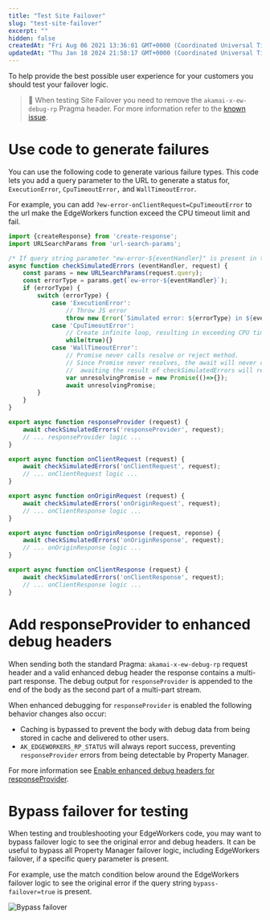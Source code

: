 ```yaml
---
title: "Test Site Failover"
slug: "test-site-failover"
excerpt: ""
hidden: false
createdAt: "Fri Aug 06 2021 13:36:01 GMT+0000 (Coordinated Universal Time)"
updatedAt: "Thu Jan 18 2024 21:58:17 GMT+0000 (Coordinated Universal Time)"
---
```

To help provide the best possible user experience for your customers you should test your failover logic.

> 📘 When testing Site Failover you need to remove the `akamai-x-ew-debug-rp` Pragma header. For more information refer to the [known issue](doc:known-issues#site-failover-and-responseprovider-built-in-variable).

# Use code to generate failures

You can use the following code to generate various failure types. This code lets you add a query parameter to the URL to generate a status for, `ExecutionError`, `CpuTimeoutError,` and `WallTimeoutError`. 

For example, you can add `?ew-error-onClientRequest=CpuTimeoutError` to the url make the EdgeWorkers function exceed the CPU timeout limit and fail.

```javascript
import {createResponse} from 'create-response';
import URLSearchParams from 'url-search-params'; 

/* If query string parameter "ew-error-${eventHandler}" is present in the request, then throw a JavaScript error.   Used for simulated errors to test failover logic   Error types: 	ExecutionError 	CpuTimeoutError 	WallTimeoutError*/
async function checkSimulatedErrors (eventHandler, request) {
	const params = new URLSearchParams(request.query);
	const errorType = params.get(`ew-error-${eventHandler}`);
	if (errorType) {
    	switch (errorType) {
        	case 'ExecutionError':
            	// Throw JS error
            	throw new Error(`Simulated error: ${errorType} in ${eventHandler}`);
        	case 'CpuTimeoutError':
            	// Create infinite loop, resulting in exceeding CPU timeout
            	while(true){}
        	case 'WallTimeoutError':
            	// Promise never calls resolve or reject method.
            	// Since Promise never resolves, the await will never complete.
            	//  awaiting the result of checkSimulatedErrors will result in a wall timeout
            	var unresolvingPromise = new Promise(()=>{});
            	await unresolvingPromise;
    	}
	}
}

export async function responseProvider (request) {
	await checkSimulatedErrors('responseProvider', request);
	// ... responseProvider logic ...
}

export async function onClientRequest (request) {
	await checkSimulatedErrors('onClientRequest', request);
	// ... onClientRequest logic ...
}

export async function onOriginRequest (request) {
	await checkSimulatedErrors('onOriginRequest', request);
	// ... onClientResponse logic ...
}

export async function onOriginResponse (request, reponse) {
	await checkSimulatedErrors('onOriginResponse', request);
	// ... onOriginResponse logic ...
}

export async function onClientResponse (request) {
	await checkSimulatedErrors('onClientResponse', request);
	// ... onClientResponse logic ...
}
```

# Add responseProvider to enhanced debug headers

When sending both the standard Pragma: `akamai-x-ew-debug-rp` request header and a valid enhanced debug header the response contains a multi-part response. The debug output for `responseProvider` is appended to the end of the body as the second part of a multi-part stream. 

When enhanced debugging for `responseProvider` is enabled the following behavior changes also occur:

- Caching is bypassed to prevent the body with debug data from being stored in cache and delivered to other users.
- `AK_EDGEWORKERS_RP_STATUS` will always report success, preventing `responseProvider` errors from being detectable by Property Manager.

For more information see [Enable enhanced debug headers for responseProvider](doc:enable-enhanced-debug-headers-for-responseprovider).

# Bypass failover for testing

When testing and troubleshooting your EdgeWorkers code, you may want to bypass failover logic to see the original error and debug headers.  It can be useful to bypass all Property Manager failover logic, including EdgeWorkers failover, if a specific query parameter is present. 

For example, use the match condition below around the EdgeWorkers failover logic to see the original error if the query string `bypass-failover=true` is present.

 ![Bypass failover](https://techdocs.akamai.com/edgeworkers/img/bypass-failover-v1.png)
